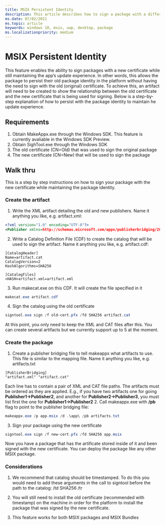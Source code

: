 ```yaml
---
title: MSIX Persistent Identity 
description: This article describes how to sign a package with a different certificate while maintaining the app update experience
ms.date: 07/02/2021
ms.topic: article
keywords: windows 10, msix, uwp, desktop, package
ms.localizationpriority: medium
---
```


# MSIX Persistent Identity 
This feature enables the ability to sign packages with a new certificate while still maintaining the app’s update experience. In other words, this allows the package to persist their old package identity in the platform without having the need to sign with the old (original) certificate. To achieve this, an artifact will need to be created to show the relationship between the old certificate and the new certificate that is being used for signing. Below is a step-by-step explanation of how to persist with the package identity to maintain he update experience. 

## Requirements
1. Obtain MakeAppx.exe through the Windows SDK. This feature is currently avaliable in the Windows SDK Preview. 
1. Obtain SighTool.exe through the Windows SDK 
1. The old certificate (CN=Old) that was used to sign the original package  
1. The new certificate (CN=New) that will be used to sign the package

## Walk thru
This is a step by step instructions on how to sign your package with the new certificate while maintaining the package identity. 

### Create the artifact 
1. Write the XML artifact detailing the old and new publishers. Name it anything you like, e.g. artifact.xml:
 ```xml
<?xml version="1.0" encoding="UTF-8"?>
<Publisher xmlns=http://schemas.microsoft.com/appx/publisherbridging/2021 Old="CN=Old" New="CN=New" />
```
2. Write a Catalog Definition File (CDF) to create the catalog that will be used to sign the artifact. Name it anything you like, e.g. artifact.cdf:
 ```
[CatalogHeader]
Name=artifact.cat
CatalogVersion=2
HashAlgorithms=SHA256
 
[CatalogFiles]
<HASH>artifact.xml=artifact.xml
```
3. Run makecat.exe on this CDF. It will create the file specified in it
```powershell
makecat.exe artifact.cdf
```
4. Sign the catalog using the old certificate
```powershell
signtool.exe sign /f old-cert.pfx /fd SHA256 artifact.cat
```
At this point, you only need to keep the XML and CAT files after this. You can create several artifacts but we currently support up to 5 at the moment.

### Create the package
1.	Create a publisher bridging file to tell makeappx what artifacts to use. This file is similar to the mapping file. Name it anything you like, e.g. artifacts.txt
 ```
[PublisherBridging]
"artifact.xml" "artifact.cat"
```
Each line has to contain a pair of XML and CAT file paths. The artifacts must be ordered as they are applied. E.g., if you have two artifacts one for going **Publisher1->Publisher2**, and another for **Publisher2->Publisher3**, you must list first the one for **Publisher1->Publisher2**
2. Call makeappx.exe with  **/pb** flag to point to the publisher bridging file:
```powershell
makeappx.exe /p app.msix /d .\app\ /pb artifacts.txt
 ```
3. Sign your package using the new certificate
```powershell 
signtool.exe sign /f new-cert.pfx /fd SHA256 app.msix
```

Now you have a package that has the artificate stored inside of it and been signed with the new certificate. You can deploy the package like any other MSIX package. 

### Considerations
1. We recommend that catalog should be timestamped. To do this you would need to add these arguments in the call to signtool before the path to the catalog: /td SHA256 /tr <URL to time stamp server>

1. You will still need to install the old certificate (recommended with timestamp) on the machine in order for the platform to install the package that was signed by the new certificate. 
 
1. This feature works for both MSIX packages and MSIX Bundles 
